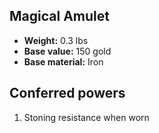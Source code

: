 ## Magical Amulet

- **Weight:** 0.3 lbs
- **Base value:** 150 gold
- **Base material:** Iron

## Conferred powers

1. Stoning resistance when worn
